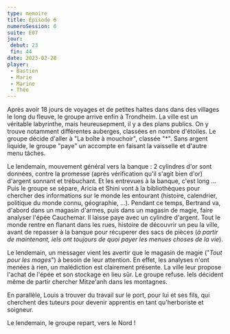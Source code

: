 ```yaml
---
type: memoire
title: Épisode 6
numeroSession: 6
suite: E07
jour:
 debut: 23
 fin: 44
date: 2023-02-28
player:
 - Bastien
 - Marie
 - Marine
 - Théo
---
```

Après avoir 18 jours de voyages et de petites haltes dans dans des villages le long du fleuve, le groupe arrive enfin à Trondheim. La ville est un véritable labyrinthe, mais heureusepment, il y a des plans publics. On y trouve notamment différentes auberges, classées en nombre d'étoiles. Le groupe décide d'aller à "La boîte à mouchoir", classée "\*". Sans argent liquide, le groupe "paye" un accompte en faisant la vaisselle et d'autre menu tâches.

Le lendemain, mouvement général vers la banque : 2 cylindres d'or sont données, contre la promesse (après vérification qu'il s'agit bien d'or) d'argent sonnant et trébuchant. Et les entrevues à la banque, c'est long … Puis le groupe se sépare, Aricia et Shini vont à la bibliothèques pour chercher des informations sur le monde les entourant (histoire, calendrier, politique du monde connu, géographie, …). Pendant ce temps, Bertrand va, d'abord dans un magasin d'armes, puis dans un magasin de magie, faire analyser l'épée Cauchemar. Il laisse paye avec un cylindre d'argent. Tout le monde rentre en flanant dans les rues, histoire de découvrir un peu la ville, avant de repasser à la banque pour récuperer des sacs de pièces (*à partir de maintenant, iels ont toujours de quoi payer les menues choses de la vie*).

Le lendemain, un messager vient les avertir que le magasin de magie ("*Tout pour les mages*") à besoin de leur attention. En effet, les analyses n'ont menées à rien, un malédiction est clairement présente. La ville leur propose l'achat de l'épée et son stockage en lieu sûr. Le groupe refuse. Iels décident même de partir chercher Mitze'anh dans les montagnes.

En parallèle, Louis a trouver du travail sur le port, pour lui et ses fils, qui cherchent des tuteurs pour devenir apprentis en tant qu'herboriste et soigneur.

Le lendemain, le groupe repart, vers le Nord !
